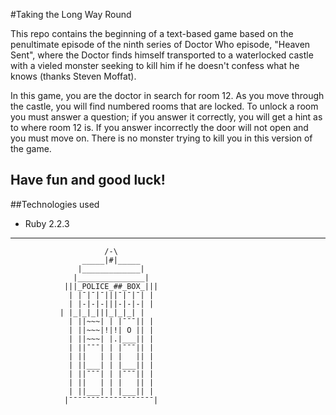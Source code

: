 #Taking the Long Way Round

This repo contains the beginning of a text-based game based on the penultimate episode of the ninth series of Doctor Who episode, "Heaven Sent", where the Doctor finds himself transported to a waterlocked castle with a vieled monster seeking to kill him if he doesn't confess what he knows (thanks Steven Moffat). 

In this game, you are the doctor in search for room 12. As you move through the castle, you will find numbered rooms that are locked. To unlock a room you must answer a question; if you answer it correctly, you will get a hint as to where room 12 is. If you answer incorrectly the door will not open and you must move on. There is no monster trying to kill you in this version of the game.


Have fun and good luck!
---

##Technologies used 
* Ruby 2.2.3

---
<!-- language: lang-none -->
				   	     /-\
				    _____|#|_____       
				   |_____________|
				  |_______________|
				|||_POLICE_##_BOX_|||
				 | |¯|¯|¯|||¯|¯|¯| | 
				 | |-|-|-|||-|-|-| |
			   | |_|_|_|||_|_|_| |
				 | ||~~~| | |¯¯¯|| |
				 | ||~~~|!|!| O || |
				 | ||~~~| |.|___|| |
				 | ||¯¯¯| | |¯¯¯|| |
				 | ||   | | |   || |
				 | ||___| | |___|| |
				 | ||¯¯¯| | |¯¯¯|| |
				 | ||   | | |   || |
				 | ||___| | |___|| |
				|¯¯¯¯¯¯¯¯¯¯¯¯¯¯¯¯¯¯¯| 


 